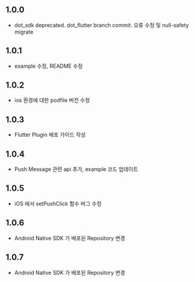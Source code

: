 ## 1.0.0

* dot_sdk deprecated. dot_flutter branch commit. 오류 수정 및 null-safety migrate

## 1.0.1

* example 수정, README 수정

## 1.0.2

* ios 환경에 대한 podfile 버전 수정

## 1.0.3 

* Flutter Plugin 배포 가이드 작성

## 1.0.4 

* Push Message 관련 api 추가, example 코드 업데이트 

## 1.0.5 

* iOS 에서 setPushClick 함수 버그 수정

## 1.0.6 

* Android Native SDK 가 배포된 Repository 변경

## 1.0.7 

* Android Native SDK 가 배포된 Repository 변경